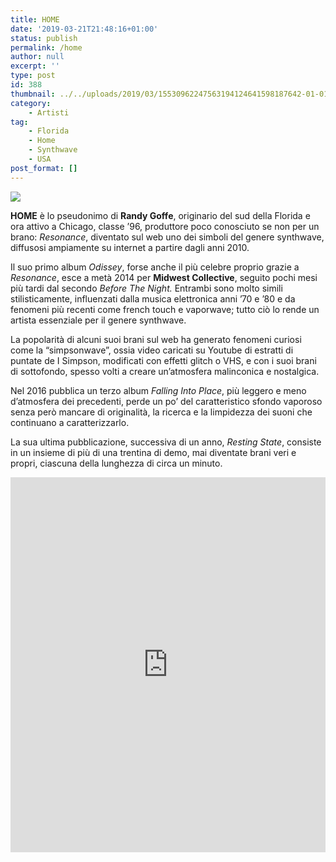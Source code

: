 ```yaml
---
title: HOME
date: '2019-03-21T21:48:16+01:00'
status: publish
permalink: /home
author: null
excerpt: ''
type: post
id: 388
thumbnail: ../../uploads/2019/03/15530962247563194124641598187642-01-01-150x150.jpeg
category:
    - Artisti
tag:
    - Florida
    - Home
    - Synthwave
    - USA
post_format: []
---
```

![](../../uploads/2019/03/15530962247563194124641598187642-01-01-1024x619.jpeg)

**HOME** è lo pseudonimo di **Randy Goffe**, originario del sud della Florida e ora attivo a Chicago, classe ’96, produttore poco conosciuto se non per un brano: *Resonance*, diventato sul web uno dei simboli del genere synthwave, diffusosi ampiamente su internet a partire dagli anni 2010.

Il suo primo album *Odissey*, forse anche il più celebre proprio grazie a *Resonance*, esce a metà 2014 per **Midwest Collective**, seguito pochi mesi più tardi dal secondo *Before The Night.* Entrambi sono molto simili stilisticamente, influenzati dalla musica elettronica anni ’70 e ’80 e da fenomeni più recenti come french touch e vaporwave; tutto ciò lo rende un artista essenziale per il genere synthwave.

La popolarità di alcuni suoi brani sul web ha generato fenomeni curiosi come la “simpsonwave”, ossia video caricati su Youtube di estratti di puntate de I Simpson, modificati con effetti glitch o VHS, e con i suoi brani di sottofondo, spesso volti a creare un’atmosfera malinconica e nostalgica.

Nel 2016 pubblica un terzo album *Falling Into Place*, più leggero e meno d’atmosfera dei precedenti, perde un po’ del caratteristico sfondo vaporoso senza però mancare di originalità, la ricerca e la limpidezza dei suoni che continuano a caratterizzarlo.

La sua ultima pubblicazione, successiva di un anno, *Resting State*, consiste in un insieme di più di una trentina di demo, mai diventate brani veri e propri, ciascuna della lunghezza di circa un minuto.

<iframe frameborder="no" height="600" scrolling="no" src="http://w.soundcloud.com/player/?url=http%3A//api.soundcloud.com/playlists/734561820&color=%230d0a0a&auto_play=false&hide_related=false&show_comments=true&show_user=true&show_reposts=false&show_teaser=true&visual=true" width="100%"></iframe>